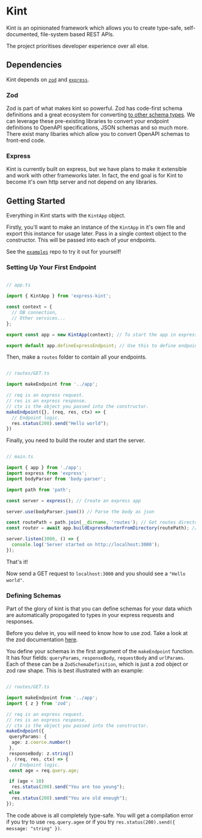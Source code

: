 # Kint

Kint is an opinionated framework which allows you to create type-safe, self-documented, file-system based REST APIs.

The project prioritises developer experience over all else.

## Dependencies

Kint depends on [`zod`](https://zod.dev/) and [`express`](https://expressjs.com/).

### Zod

Zod is part of what makes kint so powerful. Zod has code-first schema definitions and a great ecosystem for converting [to other schema types](https://github.com/colinhacks/zod?tab=readme-ov-file#zod-to-x). We can leverage these pre-existing libraries to convert your endpoint definitions to OpenAPI specifications, JSON schemas and so much more. There exist many libaries which allow you to convert OpenAPI schemas to front-end code.

### Express

Kint is currently built on express, but we have plans to make it extensible and work with other frameworks later. In fact, the end goal is for Kint to become it's own http server and not depend on any libraries.

## Getting Started

Everything in Kint starts with the `KintApp` object.

Firstly, you'll want to make an instance of the `KintApp` in it's own file and export this instance for usage later. Pass in a single context object to the constructor. This will be passed into each of your endpoints.

See the [`examples`](https://github.com/PKWadsy/kint-examples/) repo to try it out for yourself!

### Setting Up Your First Endpoint

```typescript

// app.ts

import { KintApp } from 'express-kint';

const context = {
  // DB connection,
  // Other services...
};

export const app = new KintApp(context); // To start the app in express

export default app.defineExpressEndpoint; // Use this to define endpoints.

```

Then, make a `routes` folder to contain all your endpoints.

```typescript

// routes/GET.ts

import makeEndpoint from '../app';

// req is an express request.
// res is an express response.
// ctx is the object you passed into the constructor.
makeEndpoint({}, (req, res, ctx) => {
  // Endpoint logic.
  res.status(200).send("Hello world");
})

```

Finally, you need to build the router and start the server.

```typescript

// main.ts

import { app } from './app';
import express from 'express';
import bodyParser from 'body-parser';

import path from 'path';

const server = express(); // Create an express app

server.use(bodyParser.json()) // Parse the body as json

const routePath = path.join(__dirname, 'routes'); // Get routes directory
const router = await app.buildExpressRouterFromDirectory(routePath); // Build the router

server.listen(3000, () => {
  console.log('Server started on http://localhost:3000');
});

```

That's it!

Now send a GET request to `localhost:3000` and you should see a `"Hello world"`.

### Defining Schemas

Part of the glory of kint is that you can define schemas for your data which are automatically propogated to types in your express requests and responses.

Before you delve in, you will need to know how to use zod. Take a look at the zod documentation [here](https://zod.dev/).

You define your schemas in the first argument of the `makeEndpoint` function. It has four fields: `queryParams`, `responseBody`, `requestBody` and `urlParams`. Each of these can be a `ZodSchemaDefinition`, which is just a zod object or zod raw shape. This is best illustrated with an example:

```typescript

// routes/GET.ts

import makeEndpoint from '../app';
import { z } from 'zod';

// req is an express request.
// res is an express response.
// ctx is the object you passed into the constructor.
makeEndpoint({
 queryParams: {
  age: z.coerce.number()
 },
 responseBody: z.string()
}, (req, res, ctx) => {
  // Endpoint logic.
 const age = req.query.age;

 if (age < 10)
  res.status(200).send("You are too young");
 else
  res.status(200).send("You are old enough");
});

```

The code above is all completely type-safe. You will get a compilation error if you try to use `req.query.agee` or if you try `res.status(200).send({ message: "string" })`.
